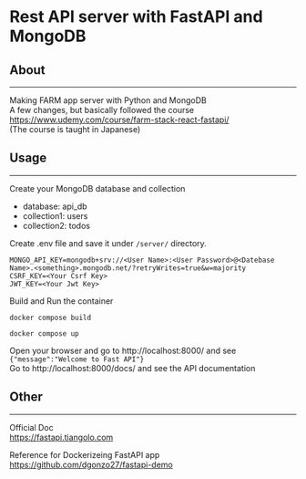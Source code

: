 # Rest API server with FastAPI and MongoDB
## About
---
Making FARM app server with Python and MongoDB   
A few changes, but basically followed the course   
https://www.udemy.com/course/farm-stack-react-fastapi/   
(The course is taught in Japanese)

## Usage
---
Create your MongoDB database and collection    
  - database: api_db   
  - collection1: users   
  - collection2: todos   

Create .env file and save it under `/server/` directory.
```.env
MONGO_API_KEY=mongodb+srv://<User Name>:<User Password>@<Datebase Name>.<something>.mongodb.net/?retryWrites=true&w=majority
CSRF_KEY=<Your Csrf Key>
JWT_KEY=<Your Jwt Key>
```
Build and Run the container
```shell
docker compose build
```
```shell
docker compose up
``` 
Open your browser and go to http://localhost:8000/ and see `{"message":"Welcome to Fast API"}`   
Go to http://localhost:8000/docs/ and see the API documentation    

## Other  
--- 

Official Doc  
https://fastapi.tiangolo.com

Reference for Dockerizeing FastAPI app
https://github.com/dgonzo27/fastapi-demo
